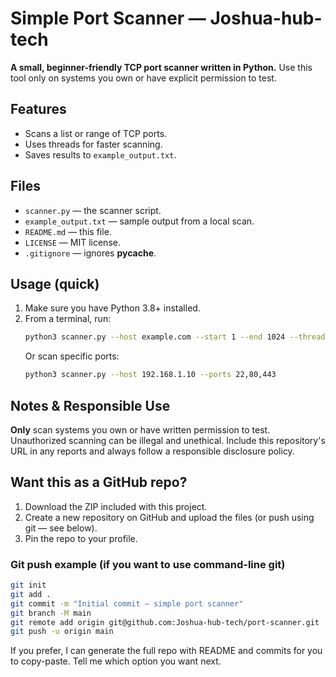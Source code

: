 # Simple Port Scanner — Joshua-hub-tech

**A small, beginner-friendly TCP port scanner written in Python.**
Use this tool only on systems you own or have explicit permission to test.

## Features
- Scans a list or range of TCP ports.
- Uses threads for faster scanning.
- Saves results to `example_output.txt`.

## Files
- `scanner.py` — the scanner script.
- `example_output.txt` — sample output from a local scan.
- `README.md` — this file.
- `LICENSE` — MIT license.
- `.gitignore` — ignores __pycache__.

## Usage (quick)
1. Make sure you have Python 3.8+ installed.
2. From a terminal, run:
   ```bash
   python3 scanner.py --host example.com --start 1 --end 1024 --threads 100
   ```
   Or scan specific ports:
   ```bash
   python3 scanner.py --host 192.168.1.10 --ports 22,80,443
   ```

## Notes & Responsible Use
**Only** scan systems you own or have written permission to test. Unauthorized scanning can be illegal and unethical.
Include this repository's URL in any reports and always follow a responsible disclosure policy.

## Want this as a GitHub repo?
1. Download the ZIP included with this project.
2. Create a new repository on GitHub and upload the files (or push using git — see below).
3. Pin the repo to your profile.

### Git push example (if you want to use command-line git)
```bash
git init
git add .
git commit -m "Initial commit — simple port scanner"
git branch -M main
git remote add origin git@github.com:Joshua-hub-tech/port-scanner.git
git push -u origin main
```

If you prefer, I can generate the full repo with README and commits for you to copy-paste. Tell me which option you want next.
